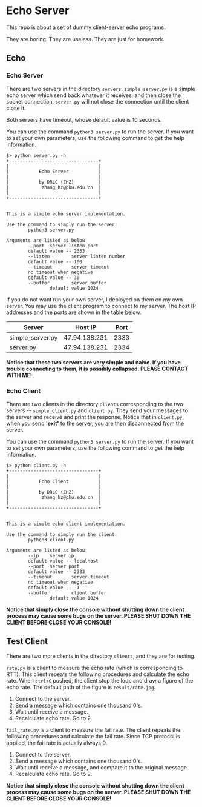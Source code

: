 # Echo Server

This repo is about a set of dummy client-server echo programs.

They are boring. They are useless. They are just for homework.

## Echo

### Echo Server

There are two servers in the directory `servers`. `simple_server.py` is a simple echo server which send back whatever it receives, and then close the socket connection. `server.py` will not close the connection until the client close it.

Both servers have timeout, whose default value is 10 seconds.

You can use the command `python3 server.py` to run the server. If you want to set your own parameters, use the following command to get the help information. 

```
$> python server.py -h
+---------------------------------+
|                                 |
|           Echo Server           |
|                                 |
|           by DRLC (ZHZ)         |
|            zhang_hz@pku.edu.cn  |
|                                 |
+---------------------------------+


This is a simple echo server implementation.

Use the command to simply run the server:
        python3 server.py

Arguments are listed as below:
        --port  server listen port
        default value -- 2333
        --listen        server listen number
        default value -- 100
        --timeout       server timeout
        no timeout when negative
        default value -- 30
        --buffer        server buffer
                default value 1024
```

If you do not want run your own server, I deployed on them on my own server. You may use the client program to connect to my server. The host IP addresses and the ports are shown in the table below.

| Server           | Host IP       | Port |
| ---------------- | ------------- | ---- |
| simple_server.py | 47.94.138.231 | 2333 |
| server.py        | 47.94.138.231 | 2334 |

**Notice that these two servers are very simple and naive. If you have trouble connecting to them, it is possibly collapsed. PLEASE CONTACT WITH ME!**

### Echo Client

There are two clients in the directory `clients` corresponding to the two servers -- `simple_client.py` and `client.py`. They send your messages to the server and receive and print the response. Notice that in `client.py`, when you send **'exit'** to the server, you are then disconnected from the server.

You can use the command `python3 server.py` to run the server. If you want to set your own parameters, use the following command to get the help information. 

```
$> python client.py -h
+---------------------------------+
|                                 |
|           Echo Client           |
|                                 |
|           by DRLC (ZHZ)         |
|            zhang_hz@pku.edu.cn  |
|                                 |
+---------------------------------+


This is a simple echo client implementation.

Use the command to simply run the client:
        python3 client.py

Arguments are listed as below:
        --ip    server ip
        default value -- localhost
        --port  server port
        default value -- 2333
        --timeout       server timeout
        no timeout when negative
        default value -- -1
        --buffer        client buffer
                default value 1024
```

**Notice that simply close the console without shutting down the client process may cause some bugs on the server. PLEASE SHUT DOWN THE CLIENT BEFORE CLOSE YOUR CONSOLE!**

## Test Client

There are two more clients in the directory `clients`, and they are for testing.

`rate.py` is a client to measure the echo rate (which is corresponding to RTT). This client repeats the following procedures and calculate the echo rate. When `ctrl+C` pushed, the client stop the loop and draw a figure of the echo rate. The default path of the figure is `result/rate.jpg`.

1. Connect to the server.
2. Send a message which contains one thousand 0's.
3. Wait until receive a message.
4. Recalculate echo rate. Go to 2.

`fail_rate.py` is a client to measure the fail rate. The client repeats the following procedures and calculate the fail rate. Since TCP protocol is applied, the fail rate is actually always 0.

1. Connect to the server.
2. Send a message which contains one thousand 0's.
3. Wait until receive a message, and compare it to the original message.
4. Recalculate echo rate. Go to 2.

**Notice that simply close the console without shutting down the client process may cause some bugs on the server. PLEASE SHUT DOWN THE CLIENT BEFORE CLOSE YOUR CONSOLE!**